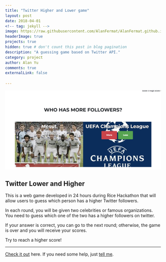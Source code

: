 ```yaml
---
title: "Twitter Higher and Lower game"
layout: post
date: 2018-04-01
<!-- tag: jekyll -->
image: https://raw.githubusercontent.com/AlanFermat/AlanFermat.github.io/master/assets/images/twitter.png?token=AVJwLAOkqLisa1yFOobeqxnHBiQJXa8vks5bdNw-wA%3D%3D
headerImage: true
projects: true
hidden: true # don't count this post in blog pagination
description: "A guessing game based on Twitter API."
category: project
author: Alan Yu
comments: true
externalLink: false

---
```


![Screenshot](https://raw.githubusercontent.com/AlanFermat/twitterhigherlower/master/ingame.png)

## Twitter Lower and Higher 
This is a web game developed in 24 hours during Rice Hackathon that will allow users to guess which person has a higher Twitter followers. 

In each round, you will be given two celebrities or famous organizations. You need to guess which one of the two has a higher followers on twitter.

If your answer is correct, you can go to the next round; otherwise, the game is over and you will receive your scores.

Try to reach a higher score!

---

[Check it out](https://github.com/AlanFermat/twitterhigherlower) here.
If you need some help, just [tell me](hhttps://github.com/AlanFermat/twitterhigherlower/issues).
